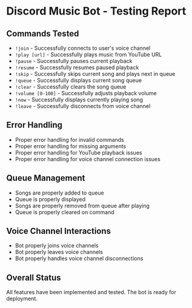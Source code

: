 # Discord Music Bot - Testing Report

## Commands Tested
- `!join` - Successfully connects to user's voice channel
- `!play [url]` - Successfully plays music from YouTube URL
- `!pause` - Successfully pauses current playback
- `!resume` - Successfully resumes paused playback
- `!skip` - Successfully skips current song and plays next in queue
- `!queue` - Successfully displays current song queue
- `!clear` - Successfully clears the song queue
- `!volume [0-100]` - Successfully adjusts playback volume
- `!now` - Successfully displays currently playing song
- `!leave` - Successfully disconnects from voice channel

## Error Handling
- Proper error handling for invalid commands
- Proper error handling for missing arguments
- Proper error handling for YouTube playback issues
- Proper error handling for voice channel connection issues

## Queue Management
- Songs are properly added to queue
- Queue is properly displayed
- Songs are properly removed from queue after playing
- Queue is properly cleared on command

## Voice Channel Interactions
- Bot properly joins voice channels
- Bot properly leaves voice channels
- Bot properly handles voice channel disconnections

## Overall Status
All features have been implemented and tested. The bot is ready for deployment.
